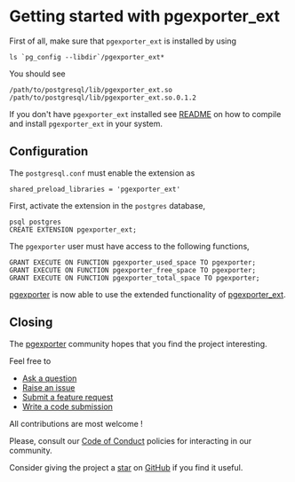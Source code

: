 # Getting started with pgexporter_ext

First of all, make sure that `pgexporter_ext` is installed by
using

```
ls `pg_config --libdir`/pgexporter_ext*
```

You should see

```
/path/to/postgresql/lib/pgexporter_ext.so  /path/to/postgresql/lib/pgexporter_ext.so.0.1.2
```

If you don't have `pgexporter_ext` installed see [README](../README.md) on how to
compile and install `pgexporter_ext` in your system.

## Configuration

The `postgresql.conf` must enable the extension as

```
shared_preload_libraries = 'pgexporter_ext'
```

First, activate the extension in the `postgres` database,

```
psql postgres
CREATE EXTENSION pgexporter_ext;
```

The `pgexporter` user must have access to the following functions,

```
GRANT EXECUTE ON FUNCTION pgexporter_used_space TO pgexporter;
GRANT EXECUTE ON FUNCTION pgexporter_free_space TO pgexporter;
GRANT EXECUTE ON FUNCTION pgexporter_total_space TO pgexporter;
```

[pgexporter](https://github.com/pgexporter/pgexporter) is now able to use the extended functionality
of [pgexporter_ext](https://github.com/pgexporter/pgexporter_ext).

## Closing

The [pgexporter](https://github.com/pgexporter/pgexporter_ext) community hopes that you find
the project interesting.

Feel free to

* [Ask a question](https://github.com/pgexporter/pgexporter_ext/discussions)
* [Raise an issue](https://github.com/pgexporter/pgexporter_ext/issues)
* [Submit a feature request](https://github.com/pgexporter/pgexporter_ext/issues)
* [Write a code submission](https://github.com/pgexporter/pgexporter_ext/pulls)

All contributions are most welcome !

Please, consult our [Code of Conduct](../CODE_OF_CONDUCT.md) policies for interacting in our
community.

Consider giving the project a [star](https://github.com/pgexporter/pgexporter_ext/stargazers) on
[GitHub](https://github.com/pgexporter/pgexporter_ext/) if you find it useful.
